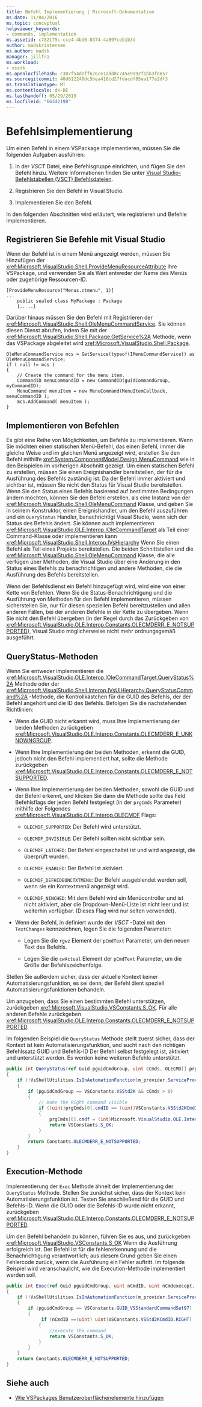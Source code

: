 ```yaml
---
title: Befehl Implementierung | Microsoft-Dokumentation
ms.date: 11/04/2016
ms.topic: conceptual
helpviewer_keywords:
- commands, implementation
ms.assetid: c782175c-cce4-4bd0-8374-4a897ceb1b3d
author: madskristensen
ms.author: madsk
manager: jillfra
ms.workload:
- vssdk
ms.openlocfilehash: c307f54deff676ce1add8c745e9d92f1bb3fd657
ms.sourcegitcommit: 40d612240dc5bea418cd27fdacdf85ea177e2df3
ms.translationtype: MT
ms.contentlocale: de-DE
ms.lasthandoff: 05/29/2019
ms.locfileid: "66342198"
---
```

# <a name="command-implementation"></a>Befehlsimplementierung
Um einen Befehl in einem VSPackage implementieren, müssen Sie die folgenden Aufgaben ausführen:

1. In der *VSCT* Datei, eine Befehlsgruppe einrichten, und fügen Sie den Befehl hinzu. Weitere Informationen finden Sie unter [Visual Studio-Befehlstabellen (VSCT) Befehlsdateien](../../extensibility/internals/visual-studio-command-table-dot-vsct-files.md).

2. Registrieren Sie den Befehl in Visual Studio.

3. Implementieren Sie den Befehl.

In den folgenden Abschnitten wird erläutert, wie registrieren und Befehle implementieren.

## <a name="register-commands-with-visual-studio"></a>Registrieren Sie Befehle mit Visual Studio
 Wenn der Befehl ist in einem Menü angezeigt werden, müssen Sie Hinzufügen der <xref:Microsoft.VisualStudio.Shell.ProvideMenuResourceAttribute> Ihre VSPackage, und verwenden Sie als Wert entweder der Name des Menüs oder zugehörige Ressourcen-ID.

```
[ProvideMenuResource("Menus.ctmenu", 1)]
...
    public sealed class MyPackage : Package
    {.. ..}

```

 Darüber hinaus müssen Sie den Befehl mit Registrieren der <xref:Microsoft.VisualStudio.Shell.OleMenuCommandService>. Sie können diesen Dienst abrufen, indem Sie mit der <xref:Microsoft.VisualStudio.Shell.Package.GetService%2A> Methode, wenn das VSPackage abgeleitet wird <xref:Microsoft.VisualStudio.Shell.Package>.

```
OleMenuCommandService mcs = GetService(typeof(IMenuCommandService)) as OleMenuCommandService;
if ( null != mcs )
{
    // Create the command for the menu item.
    CommandID menuCommandID = new CommandID(guidCommandGroup, myCommandID);
    MenuCommand menuItem = new MenuCommand(MenuItemCallback, menuCommandID );
    mcs.AddCommand( menuItem );
}

```

## <a name="implement-commands"></a>Implementieren von Befehlen
 Es gibt eine Reihe von Möglichkeiten, um Befehle zu implementieren. Wenn Sie möchten einen statischen Menü-Befehl, das einen Befehl, immer die gleiche Weise und im gleichen Menü angezeigt wird, erstellen Sie den Befehl mithilfe <xref:System.ComponentModel.Design.MenuCommand> wie in den Beispielen im vorherigen Abschnitt gezeigt. Um einen statischen Befehl zu erstellen, müssen Sie einen Ereignishandler bereitstellen, der für die Ausführung des Befehls zuständig ist. Da der Befehl immer aktiviert und sichtbar ist, müssen Sie nicht den Status für Visual Studio bereitstellen. Wenn Sie den Status eines Befehls basierend auf bestimmten Bedingungen ändern möchten, können Sie den Befehl erstellen, als eine Instanz von der <xref:Microsoft.VisualStudio.Shell.OleMenuCommand> Klasse, und geben Sie in seinem Konstruktor, einen Ereignishandler, um den Befehl auszuführen und ein `QueryStatus` Handler, benachrichtigt Visual Studio, wenn sich der Status des Befehls ändert. Sie können auch implementieren <xref:Microsoft.VisualStudio.OLE.Interop.IOleCommandTarget> als Teil einer Command-Klasse oder implementieren kann <xref:Microsoft.VisualStudio.Shell.Interop.IVsHierarchy> Wenn Sie einen Befehl als Teil eines Projekts bereitstellen. Die beiden Schnittstellen und die <xref:Microsoft.VisualStudio.Shell.OleMenuCommand> Klasse, die alle verfügen über Methoden, die Visual Studio über eine Änderung in den Status eines Befehls zu benachrichtigen und andere Methoden, die die Ausführung des Befehls bereitstellen.

 Wenn der Befehlsdienst ein Befehl hinzugefügt wird, wird eine von einer Kette von Befehlen. Wenn Sie die Status-Benachrichtigung und die Ausführung von Methoden für den Befehl implementieren, müssen sicherstellen Sie, nur für diesen speziellen Befehl bereitzustellen und allen anderen Fällen, bei der anderen Befehle in der Kette zu übergeben. Wenn Sie nicht den Befehl übergeben (in der Regel durch das Zurückgeben von <xref:Microsoft.VisualStudio.OLE.Interop.Constants.OLECMDERR_E_NOTSUPPORTED>), Visual Studio möglicherweise nicht mehr ordnungsgemäß ausgeführt.

## <a name="querystatus-methods"></a>QueryStatus-Methoden
 Wenn Sie entweder implementieren die <xref:Microsoft.VisualStudio.OLE.Interop.IOleCommandTarget.QueryStatus%2A> Methode oder der <xref:Microsoft.VisualStudio.Shell.Interop.IVsUIHierarchy.QueryStatusCommand%2A> -Methode, die Kontrollkästchen für die GUID des Befehls, der der Befehl angehört und die ID des Befehls. Befolgen Sie die nachstehenden Richtlinien:

- Wenn die GUID nicht erkannt wird, muss Ihre Implementierung der beiden Methoden zurückgeben <xref:Microsoft.VisualStudio.OLE.Interop.Constants.OLECMDERR_E_UNKNOWNGROUP>.

- Wenn Ihre Implementierung der beiden Methoden, erkennt die GUID, jedoch nicht den Befehl implementiert hat, sollte die Methode zurückgeben <xref:Microsoft.VisualStudio.OLE.Interop.Constants.OLECMDERR_E_NOTSUPPORTED>.

- Wenn Ihre Implementierung der beiden Methoden, sowohl die GUID und der Befehl erkennt, und klicken Sie dann die Methode sollte das Feld Befehlsflags der jeden Befehl festgelegt (in der `prgCmds` Parameter) mithilfe der Folgendes <xref:Microsoft.VisualStudio.OLE.Interop.OLECMDF> Flags:

    - `OLECMDF_SUPPORTED`: Der Befehl wird unterstützt.

    - `OLECMDF_INVISIBLE`: Der Befehl sollten nicht sichtbar sein.

    - `OLECMDF_LATCHED`: Der Befehl eingeschaltet ist und wird angezeigt, die überprüft wurden.

    - `OLECMDF_ENABLED`: Der Befehl ist aktiviert.

    - `OLECMDF_DEFHIDEONCTXTMENU`: Der Befehl ausgeblendet werden soll, wenn sie ein Kontextmenü angezeigt wird.

    - `OLECMDF_NINCHED`: Mit dem Befehl wird ein Menücontroller und ist nicht aktiviert, aber die Dropdown-Menü-Liste ist nicht leer und ist weiterhin verfügbar. (Dieses Flag wird nur selten verwendet).

- Wenn der Befehl, in definiert wurde der *VSCT* -Datei mit den `TextChanges` kennzeichnen, legen Sie die folgenden Parameter:

    - Legen Sie die `rgwz` Element der `pCmdText` Parameter, um den neuen Text des Befehls.

    - Legen Sie die `cwActual` Element der `pCmdText` Parameter, um die Größe der Befehlszeichenfolge.

Stellen Sie außerdem sicher, dass der aktuelle Kontext keiner Automatisierungsfunktion, es sei denn, der Befehl dient speziell Automatisierungsfunktionen behandeln.

Um anzugeben, dass Sie einen bestimmten Befehl unterstützen, zurückgeben <xref:Microsoft.VisualStudio.VSConstants.S_OK>. Für alle anderen Befehle zurückgeben <xref:Microsoft.VisualStudio.OLE.Interop.Constants.OLECMDERR_E_NOTSUPPORTED>.

Im folgenden Beispiel die `QueryStatus` Methode stellt zuerst sicher, dass der Kontext ist kein Automatisierungsfunktion, und sucht nach den richtigen Befehlssatz GUID und Befehls-ID Der Befehl selbst festgelegt ist, aktiviert und unterstützt werden. Es werden keine weiteren Befehle unterstützt.

```csharp
public int QueryStatus(ref Guid pguidCmdGroup, uint cCmds, OLECMD[] prgCmds, IntPtr pCmdText)
{
    if (!VsShellUtilities.IsInAutomationFunction(m_provider.ServiceProvider))
    {
        if (pguidCmdGroup == VSConstants.VSStd2K && cCmds > 0)
        {
            // make the Right command visible
            if ((uint)prgCmds[0].cmdID == (uint)VSConstants.VSStd2KCmdID.RIGHT)
            {
                prgCmds[0].cmdf = (int)Microsoft.VisualStudio.OLE.Interop.Constants.MSOCMDF_ENABLED | (int)Microsoft.VisualStudio.OLE.Interop.Constants.MSOCMDF_SUPPORTED;
                return VSConstants.S_OK;
            }
        }
        return Constants.OLECMDERR_E_NOTSUPPORTED;
    }
}
```

## <a name="execution-methods"></a>Execution-Methode
 Implementierung der `Exec` Methode ähnelt der Implementierung der `QueryStatus` Methode. Stellen Sie zunächst sicher, dass der Kontext kein Automatisierungsfunktion ist. Testen Sie anschließend für die GUID und Befehls-ID. Wenn die GUID oder die Befehls-ID wurde nicht erkannt, zurückgeben <xref:Microsoft.VisualStudio.OLE.Interop.Constants.OLECMDERR_E_NOTSUPPORTED>.

 Um den Befehl behandeln zu können, führen Sie es aus, und zurückgeben <xref:Microsoft.VisualStudio.VSConstants.S_OK> Wenn die Ausführung erfolgreich ist. Der Befehl ist für die fehlererkennung und die Benachrichtigung verantwortlich; aus diesem Grund geben Sie einen Fehlercode zurück, wenn die Ausführung ein Fehler auftritt. Im folgende Beispiel wird veranschaulicht, wie die Execution-Methode implementiert werden soll.

```csharp
public int Exec(ref Guid pguidCmdGroup, uint nCmdID, uint nCmdexecopt, IntPtr pvaIn, IntPtr pvaOut)
{
    if (!VsShellUtilities.IsInAutomationFunction(m_provider.ServiceProvider))
    {
        if (pguidCmdGroup == VSConstants.GUID_VSStandardCommandSet97)
        {
             if (nCmdID ==(uint) uint)VSConstants.VSStd2KCmdID.RIGHT)
            {
                //execute the command
                return VSConstants.S_OK;
            }
        }
    }
    return Constants.OLECMDERR_E_NOTSUPPORTED;
}
```

## <a name="see-also"></a>Siehe auch

- [Wie VSPackages Benutzeroberflächenelemente hinzufügen](../../extensibility/internals/how-vspackages-add-user-interface-elements.md)